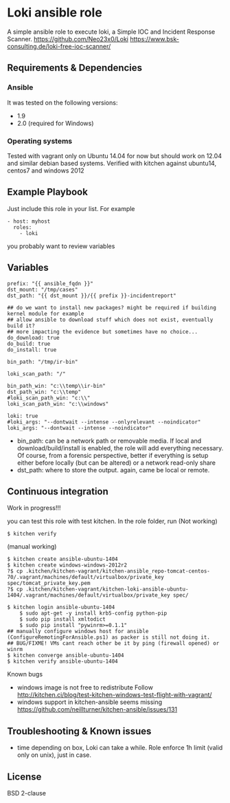 # Loki ansible role

A simple ansible role to execute loki, a Simple IOC and Incident Response Scanner.
https://github.com/Neo23x0/Loki
https://www.bsk-consulting.de/loki-free-ioc-scanner/

## Requirements & Dependencies

### Ansible
It was tested on the following versions:
 * 1.9
 * 2.0 (required for Windows)

### Operating systems

Tested with vagrant only on Ubuntu 14.04 for now but should work on 12.04 and similar debian based systems.
Verified with kitchen against ubuntu14, centos7 and windows 2012

## Example Playbook

Just include this role in your list.
For example

```
- host: myhost
  roles:
    - loki
```

you probably want to review variables


## Variables

```
prefix: "{{ ansible_fqdn }}"
dst_mount: "/tmp/cases"
dst_path: "{{ dst_mount }}/{{ prefix }}-incidentreport"

## do we want to install new packages? might be required if building kernel module for example
## allow ansible to download stuff which does not exist, eventually build it?
## more impacting the evidence but sometimes have no choice...
do_download: true
do_build: true
do_install: true

bin_path: "/tmp/ir-bin"

loki_scan_path: "/"

bin_path_win: "c:\\temp\\ir-bin"
dst_path_win: "c:\\temp"
#loki_scan_path_win: "c:\\"
loki_scan_path_win: "c:\\windows"

loki: true
#loki_args: "--dontwait --intense --onlyrelevant --noindicator"
loki_args: "--dontwait --intense --noindicator"
```

* bin_path: can be a network path or removable media. If local and 
  download/build/install is enabled, the role will add everything necessary.
  Of course, from a forensic perspective, better if everything is setup either
  before locally (but can be altered) or a network read-only share
* dst_path: where to store the output. again, came be local or remote.


## Continuous integration
Work in progress!!!

you can test this role with test kitchen.
In the role folder, run
(Not working)
```
$ kitchen verify
```
(manual working)
```
$ kitchen create ansible-ubuntu-1404
$ kitchen create windows-windows-2012r2
?$ cp .kitchen/kitchen-vagrant/kitchen-ansible_repo-tomcat-centos-70/.vagrant/machines/default/virtualbox/private_key spec/tomcat_private_key.pem
?$ cp .kitchen/kitchen-vagrant/kitchen-loki-ansible-ubuntu-1404/.vagrant/machines/default/virtualbox/private_key spec/

$ kitchen login ansible-ubuntu-1404
    $ sudo apt-get -y install krb5-config python-pip
    $ sudo pip install xmltodict
    $ sudo pip install "pywinrm>=0.1.1"
## manually configure windows host for ansible (ConfigureRemotingForAnsible.ps1) as packer is still not doing it.
## BUG/FIXME! VMs cant reach other be it by ping (firewall opened) or winrm
$ kitchen converge ansible-ubuntu-1404
$ kitchen verify ansible-ubuntu-1404
```


Known bugs
* windows image is not free to redistribute
Follow http://kitchen.ci/blog/test-kitchen-windows-test-flight-with-vagrant/
* windows support in kitchen-ansible seems missing
https://github.com/neillturner/kitchen-ansible/issues/131


## Troubleshooting & Known issues

* time
depending on box, Loki can take a while. Role enforce 1h limit (valid only on unix), just in case.

## License

BSD 2-clause


